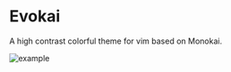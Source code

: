# Evokai

A high contrast colorful theme for vim based on Monokai.

![example](https://dl.dropboxusercontent.com/s/lw7mv8wvzi3x4qx/layers.js_2015-01-13_12-30-12.png?dl=0)
